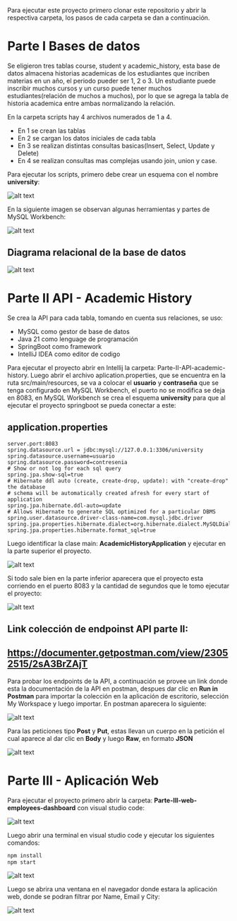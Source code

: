 Para ejecutar este proyecto primero clonar este repositorio y abrir la respectiva carpeta, los pasos de cada carpeta se dan a continuación.

# Parte I Bases de datos

Se eligieron tres tablas course, student y academic_history, esta base de datos almacena historias academicas de los estudiantes que incriben materias en un año, el periodo pueder ser 1, 2 o 3. Un estudiante puede inscribir muchos cursos y un curso puede tener muchos estudiantes(relación de muchos a muchos), por lo que se agrega la tabla de historia academica entre ambas normalizando la relación.

En la carpeta scripts hay 4 archivos numerados de 1 a 4. 

- En 1 se crean las tablas
- En 2 se cargan los datos iniciales de cada tabla
- En 3 se realizan distintas consultas basicas(Insert, Select, Update y Delete)
- En 4 se realizan consultas mas complejas usando join, union y case.

Para ejecutar los scripts, primero debe crear un esquema con el nombre **university**:

![alt text](./Parte-I-Bases-de-datos/esquema-universidad.png)

En la siguiente imagen se observan algunas herramientas y partes de MySQL Workbench:

![alt text](./Parte-I-Bases-de-datos/mysql-workbench.png)

## Diagrama relacional de la base de datos

![alt text](./Parte-I-Bases-de-datos/diagrama-base-datos.png)

# Parte II API - Academic History

Se crea la API para cada tabla, tomando en cuenta sus relaciones, se uso:

- MySQL como gestor de base de datos
- Java 21 como lenguage de programación
- SpringBoot como framework
- IntelliJ IDEA como editor de codigo

Para ejecutar el proyecto abrir en Intellij la carpeta: Parte-II-API-academic-history. Luego abrir el archivo aplication.properties, que se encuentra en la ruta src/main/resources, se va a colocar el **usuario** y **contraseña** que se tenga configurado en MySQL Workbench, el puerto no se modifica se deja en 8083, en MySQL Workbench se crea el esquema **university** para que al ejecutar el proyecto springboot se pueda conectar a este:

## application.properties

```
server.port:8083
spring.datasource.url = jdbc:mysql://127.0.0.1:3306/university
spring.datasource.username=usuario
spring.datasource.password=contresenia
# Show or not log for each sql query
spring.jpa.show-sql=true
# Hibernate ddl auto (create, create-drop, update): with "create-drop" the database
# schema will be automatically created afresh for every start of application
spring.jpa.hibernate.ddl-auto=update
# Allows Hibernate to generate SQL optimized for a particular DBMS
spring.user.datasource.driver-class-name=com.mysql.jdbc.driver
spring.jpa.properties.hibernate.dialect=org.hibernate.dialect.MySQLDialect
spring.jpa.properties.hibernate.format_sql=true
```

Luego identificar la clase main: **AcademicHistoryApplication** y ejecutar en la parte superior el proyecto.

![alt text](./Parte-I-Bases-de-datos/intellij.png)

Si todo sale bien en la parte inferior aparecera que el proyecto esta corriendo en el puerto 8083 y la cantidad de segundos que le tomo ejecutar el proyecto:

![alt text](./Parte-I-Bases-de-datos/running.png)

## Link colección de endpoinst API parte II: 
## https://documenter.getpostman.com/view/23052515/2sA3BrZAjT

Para probar los endpoints de la API, a continuación se provee un link donde esta la documentación de la API en postman, despues dar clic en **Run in Postman** para importar la colección en la aplicación de escritorio, selección My Workspace y luego importar. En postman aparecera lo siguiente:

![alt text](./Parte-I-Bases-de-datos/postman.png)

Para las peticiones tipo **Post** y **Put**, estas llevan un cuerpo en la petición el cual aparece al dar clic en **Body** y luego **Raw**, en formato **JSON**

![alt text](./Parte-I-Bases-de-datos/body.png)

# Parte III - Aplicación Web

Para ejecutar el proyecto primero abrir la carpeta: **Parte-III-web-employees-dashboard** con visual studio code:

![alt text](./Parte-I-Bases-de-datos/dashboard-react.png)

Luego abrir una terminal en visual studio code y ejecutar los siguientes comandos:

```bash
npm install
npm start
```

![alt text](./Parte-I-Bases-de-datos/comandos-terminal.png)

Luego se abrira una ventana en el navegador donde estara la aplicación web, donde se podran filtrar por Name, Email y City:

![alt text](./Parte-I-Bases-de-datos/app-react.png)
